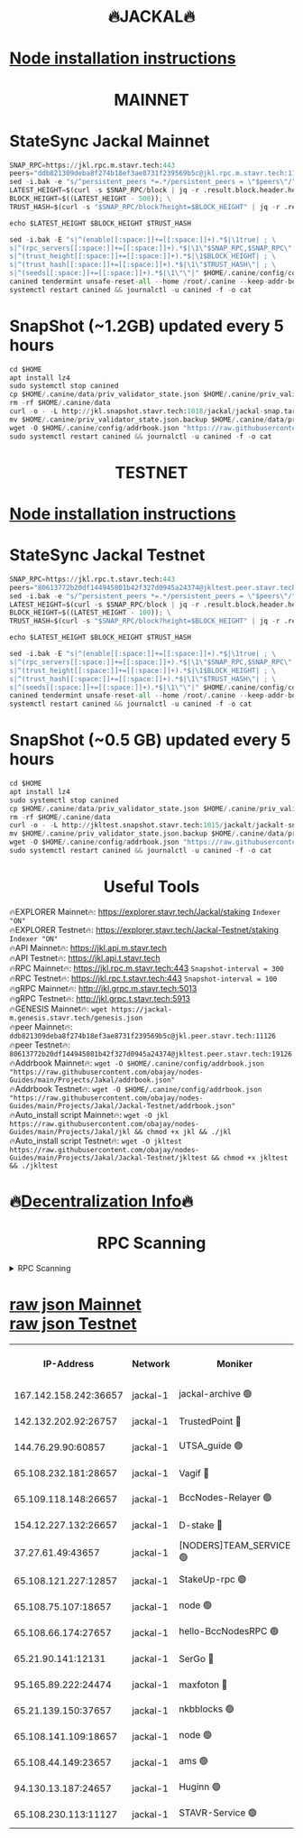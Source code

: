 <h1 align="center"> 🔥JACKAL🔥</h1>

[Node installation instructions](https://github.com/obajay/nodes-Guides/tree/main/Projects/Jakal)
=

<h1 align="center"> MAINNET</h1>

# StateSync Jackal Mainnet
```python
SNAP_RPC=https://jkl.rpc.m.stavr.tech:443
peers="ddb821309deba8f274b18ef3ae8731f239569b5c@jkl.rpc.m.stavr.tech:11126"
sed -i.bak -e "s/^persistent_peers *=.*/persistent_peers = \"$peers\"/" $HOME/.canine/config/config.toml
LATEST_HEIGHT=$(curl -s $SNAP_RPC/block | jq -r .result.block.header.height); \
BLOCK_HEIGHT=$((LATEST_HEIGHT - 500)); \
TRUST_HASH=$(curl -s "$SNAP_RPC/block?height=$BLOCK_HEIGHT" | jq -r .result.block_id.hash)

echo $LATEST_HEIGHT $BLOCK_HEIGHT $TRUST_HASH

sed -i.bak -E "s|^(enable[[:space:]]+=[[:space:]]+).*$|\1true| ; \
s|^(rpc_servers[[:space:]]+=[[:space:]]+).*$|\1\"$SNAP_RPC,$SNAP_RPC\"| ; \
s|^(trust_height[[:space:]]+=[[:space:]]+).*$|\1$BLOCK_HEIGHT| ; \
s|^(trust_hash[[:space:]]+=[[:space:]]+).*$|\1\"$TRUST_HASH\"| ; \
s|^(seeds[[:space:]]+=[[:space:]]+).*$|\1\"\"|" $HOME/.canine/config/config.toml
canined tendermint unsafe-reset-all --home /root/.canine --keep-addr-book
systemctl restart canined && journalctl -u canined -f -o cat
```
# SnapShot (~1.2GB) updated every 5 hours
```python
cd $HOME
apt install lz4
sudo systemctl stop canined
cp $HOME/.canine/data/priv_validator_state.json $HOME/.canine/priv_validator_state.json.backup
rm -rf $HOME/.canine/data
curl -o - -L http://jkl.snapshot.stavr.tech:1018/jackal/jackal-snap.tar.lz4 | lz4 -c -d - | tar -x -C $HOME/.canine --strip-components 2
mv $HOME/.canine/priv_validator_state.json.backup $HOME/.canine/data/priv_validator_state.json
wget -O $HOME/.canine/config/addrbook.json "https://raw.githubusercontent.com/obajay/nodes-Guides/main/Projects/Jakal/addrbook.json"
sudo systemctl restart canined && journalctl -u canined -f -o cat
```

<h1 align="center"> TESTNET</h1>

[Node installation instructions](https://github.com/obajay/nodes-Guides/tree/main/Projects/Jakal/Jackal-Testnet)
=

# StateSync Jackal Testnet
```python
SNAP_RPC=https://jkl.rpc.t.stavr.tech:443
peers="80613772b20df144945801b42f327d0945a24374@jkltest.peer.stavr.tech:19126"
sed -i.bak -e "s/^persistent_peers *=.*/persistent_peers = \"$peers\"/" $HOME/.canine/config/config.toml
LATEST_HEIGHT=$(curl -s $SNAP_RPC/block | jq -r .result.block.header.height); \
BLOCK_HEIGHT=$((LATEST_HEIGHT - 100)); \
TRUST_HASH=$(curl -s "$SNAP_RPC/block?height=$BLOCK_HEIGHT" | jq -r .result.block_id.hash)

echo $LATEST_HEIGHT $BLOCK_HEIGHT $TRUST_HASH

sed -i.bak -E "s|^(enable[[:space:]]+=[[:space:]]+).*$|\1true| ; \
s|^(rpc_servers[[:space:]]+=[[:space:]]+).*$|\1\"$SNAP_RPC,$SNAP_RPC\"| ; \
s|^(trust_height[[:space:]]+=[[:space:]]+).*$|\1$BLOCK_HEIGHT| ; \
s|^(trust_hash[[:space:]]+=[[:space:]]+).*$|\1\"$TRUST_HASH\"| ; \
s|^(seeds[[:space:]]+=[[:space:]]+).*$|\1\"\"|" $HOME/.canine/config/config.toml
canined tendermint unsafe-reset-all --home /root/.canine --keep-addr-book
systemctl restart canined && journalctl -u canined -f -o cat
```
# SnapShot (~0.5 GB) updated every 5 hours
```python
cd $HOME
apt install lz4
sudo systemctl stop canined
cp $HOME/.canine/data/priv_validator_state.json $HOME/.canine/priv_validator_state.json.backup
rm -rf $HOME/.canine/data
curl -o - -L http://jkltest.snapshot.stavr.tech:1015/jackalt/jackalt-snap.tar.lz4 | lz4 -c -d - | tar -x -C $HOME/.canine --strip-components 2
mv $HOME/.canine/priv_validator_state.json.backup $HOME/.canine/data/priv_validator_state.json
wget -O $HOME/.canine/config/addrbook.json "https://raw.githubusercontent.com/obajay/nodes-Guides/main/Projects/Jakal/Jackal-Testnet/addrbook.json"
sudo systemctl restart canined && journalctl -u canined -f -o cat
```

 <h1 align="center"> Useful Tools</h1>

🔥EXPLORER Mainnet🔥:      https://explorer.stavr.tech/Jackal/staking		        `Indexer "ON"` \
🔥EXPLORER Testnet🔥:      https://explorer.stavr.tech/Jackal-Testnet/staking     `Indexer "ON"` \
🔥API Mainnet🔥: 			 		 https://jkl.api.m.stavr.tech \
🔥API Testnet🔥: 			 		 https://jkl.api.t.stavr.tech \
🔥RPC Mainnet🔥:           https://jkl.rpc.m.stavr.tech:443              `Snapshot-interval = 300` \
🔥RPC Testnet🔥:           https://jkl.rpc.t.stavr.tech:443              `Snapshot-interval = 100` \
🔥gRPC Mainnet🔥:          http://jkl.grpc.m.stavr.tech:5013 \
🔥gRPC Testnet🔥:          http://jkl.grpc.t.stavr.tech:5913 \
🔥GENESIS Mainnet🔥:    `wget https://jackal-m.genesis.stavr.tech/genesis.json` \
🔥peer Mainnet🔥:					 `ddb821309deba8f274b18ef3ae8731f239569b5c@jkl.peer.stavr.tech:11126` \
🔥peer Testnet🔥:					 `80613772b20df144945801b42f327d0945a24374@jkltest.peer.stavr.tech:19126` \
🔥Addrbook Mainnet🔥:    ```wget -O $HOME/.canine/config/addrbook.json "https://raw.githubusercontent.com/obajay/nodes-Guides/main/Projects/Jakal/addrbook.json"``` \
🔥Addrbook Testnet🔥:    ```wget -O $HOME/.canine/config/addrbook.json "https://raw.githubusercontent.com/obajay/nodes-Guides/main/Projects/Jakal/Jackal-Testnet/addrbook.json"``` \
🔥Auto_install script Mainnet🔥: ```wget -O jkl https://raw.githubusercontent.com/obajay/nodes-Guides/main/Projects/Jakal/jkl && chmod +x jkl && ./jkl``` \
🔥Auto_install script Testnet🔥: ```wget -O jkltest https://raw.githubusercontent.com/obajay/nodes-Guides/main/Projects/Jakal/Jackal-Testnet/jkltest && chmod +x jkltest && ./jkltest```

🔥[Decentralization Info](https://github.com/obajay/StateSync-snapshots/tree/main/Projects/Jackal/Decentralization)🔥
=

<h1 align="center"> RPC Scanning</h1>

<details>
<summary>RPC Scanning</summary>

<h2 align="center"> We scan nodes in real time every 4 hours. And we provide the final result of RPC endpoints.
We cannot influence the operation of these nodes in any way. </h2>


```python
If Voting Power is higher than 0 --> then the Node is a validator of the network and may be subject to attack and be a potential threat to the chain.
```
```python
We marked such validators with a red symbol
```

</details>

[raw json Mainnet](https://rpc-check.jaclalm.stavr.tech/jaclalm/rpc-jaclalm-result.json) \
[raw json Testnet](https://github.com/obajay/StateSync-snapshots/tree/main/Projects/Jackal/Rpc-Check-Testnet)
=

<table><tr><th>IP-Address</th><th>Network</th><th>Moniker</th><th>Latest Block Height</th><th>Earliest Block Height</th><th>Catching Up</th><th>Tx Index</th><th>Voting Power</th><th>Scan Time</th></tr><tr><td>167.142.158.242:36657</td><td>jackal-1</td><td>jackal-archive 🟢</td><td>6736804</td><td>2770293</td><td>False</td><td>on</td><td>0</td><td>2024-03-04T17:28:06.528999872UTC</td></tr><tr><td>142.132.202.92:26757</td><td>jackal-1</td><td>TrustedPoint 🔴</td><td>6736797</td><td>6129401</td><td>False</td><td>on</td><td>291198</td><td>2024-03-04T17:27:21.090869860UTC</td></tr><tr><td>144.76.29.90:60857</td><td>jackal-1</td><td>UTSA_guide 🟢</td><td>6736802</td><td>6280001</td><td>False</td><td>on</td><td>0</td><td>2024-03-04T17:27:50.902035260UTC</td></tr><tr><td>65.108.232.181:28657</td><td>jackal-1</td><td>Vagif 🔴</td><td>6736803</td><td>6462201</td><td>False</td><td>off</td><td>60003</td><td>2024-03-04T17:27:55.652090544UTC</td></tr><tr><td>65.109.118.148:26657</td><td>jackal-1</td><td>BccNodes-Relayer 🟢</td><td>6687138</td><td>6489001</td><td>False</td><td>on</td><td>0</td><td>2024-03-04T17:27:48.610628388UTC</td></tr><tr><td>154.12.227.132:26657</td><td>jackal-1</td><td>D-stake 🔴</td><td>6736794</td><td>6591001</td><td>False</td><td>off</td><td>130261</td><td>2024-03-04T17:27:07.623873844UTC</td></tr><tr><td>37.27.61.49:43657</td><td>jackal-1</td><td>[NODERS]TEAM_SERVICE 🟢</td><td>6736794</td><td>6591201</td><td>False</td><td>on</td><td>0</td><td>2024-03-04T17:27:04.864135726UTC</td></tr><tr><td>65.108.121.227:12857</td><td>jackal-1</td><td>StakeUp-rpc 🟢</td><td>6736797</td><td>6604001</td><td>False</td><td>on</td><td>0</td><td>2024-03-04T17:27:21.422339387UTC</td></tr><tr><td>65.108.75.107:18657</td><td>jackal-1</td><td>node 🟢</td><td>6736800</td><td>6616732</td><td>False</td><td>on</td><td>0</td><td>2024-03-04T17:27:38.113126848UTC</td></tr><tr><td>65.108.66.174:27657</td><td>jackal-1</td><td>hello-BccNodesRPC 🟢</td><td>6736802</td><td>6628401</td><td>False</td><td>on</td><td>0</td><td>2024-03-04T17:27:51.211987512UTC</td></tr><tr><td>65.21.90.141:12131</td><td>jackal-1</td><td>SerGo 🔴</td><td>6736796</td><td>6636796</td><td>False</td><td>off</td><td>51100</td><td>2024-03-04T17:27:16.700097824UTC</td></tr><tr><td>95.165.89.222:24474</td><td>jackal-1</td><td>maxfoton 🔴</td><td>6736803</td><td>6636802</td><td>False</td><td>off</td><td>117971</td><td>2024-03-04T17:27:56.099949787UTC</td></tr><tr><td>65.21.139.150:37657</td><td>jackal-1</td><td>nkbblocks 🟢</td><td>6736796</td><td>6639001</td><td>False</td><td>on</td><td>0</td><td>2024-03-04T17:27:16.393263141UTC</td></tr><tr><td>65.108.141.109:18657</td><td>jackal-1</td><td>node 🟢</td><td>6736795</td><td>6643057</td><td>False</td><td>on</td><td>0</td><td>2024-03-04T17:27:09.994570902UTC</td></tr><tr><td>65.108.44.149:23657</td><td>jackal-1</td><td>ams 🟢</td><td>6736803</td><td>6672643</td><td>False</td><td>on</td><td>0</td><td>2024-03-04T17:27:56.394991607UTC</td></tr><tr><td>94.130.13.187:24657</td><td>jackal-1</td><td>Huginn 🟢</td><td>6736805</td><td>6707772</td><td>False</td><td>on</td><td>0</td><td>2024-03-04T17:28:08.776862150UTC</td></tr><tr><td>65.108.230.113:11127</td><td>jackal-1</td><td>STAVR-Service 🟢</td><td>6735001</td><td>6735001</td><td>False</td><td>on</td><td>0</td><td>2024-03-04T17:27:58.724487418UTC</td></tr></table>
